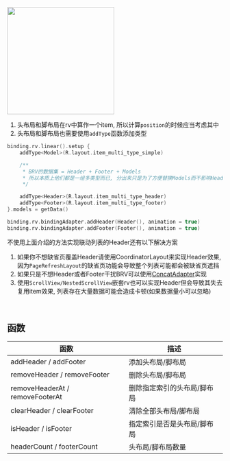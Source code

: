 <img src="https://s2.loli.net/2022/04/24/JgSrqjWAP26b8x5.gif" width="250"/>

1.  头布局和脚布局在rv中算作一个item, 所以计算`position`的时候应当考虑其中
2.  头布局和脚布局也需要使用`addType`函数添加类型


```kotlin
binding.rv.linear().setup {
    addType<Model>(R.layout.item_multi_type_simple)

    /**
     * BRV的数据集 = Header + Footer + Models
     * 所以本质上他们都是一组多类型而已, 分出来只是为了方便替换Models而不影响Header和Footer
     */

    addType<Header>(R.layout.item_multi_type_header)
    addType<Footer>(R.layout.item_multi_type_footer)
}.models = getData()

binding.rv.bindingAdapter.addHeader(Header(), animation = true)
binding.rv.bindingAdapter.addFooter(Footer(), animation = true)
```

不使用上面介绍的方法实现联动列表的Header还有以下解决方案

1. 如果你不想缺省页覆盖Header请使用CoordinatorLayout来实现Header效果, 因为`PageRefreshLayout`的缺省页功能会导致整个列表可能都会被缺省页遮挡
1. 如果只是不想Header或者Footer干扰BRV可以使用[ConcatAdapter](https://developer.android.com/reference/androidx/recyclerview/widget/ConcatAdapter)实现
1. 使用`ScrollView/NestedScrollView`嵌套rv也可以实现Header但会导致其失去复用item效果, 列表存在大量数据可能会造成卡顿(如果数据量小可以忽略)

<br>

## 函数

| 函数 | 描述 |
|-|-|
| addHeader / addFooter | 添加头布局/脚布局 |
| removeHeader / removeFooter | 删除头布局/脚布局 |
| removeHeaderAt / removeFooterAt | 删除指定索引的头布局/脚布局 |
| clearHeader / clearFooter | 清除全部头布局/脚布局 |
| isHeader / isFooter | 指定索引是否是头布局/脚布局 |
| headerCount / footerCount | 头布局/脚布局数量 |





